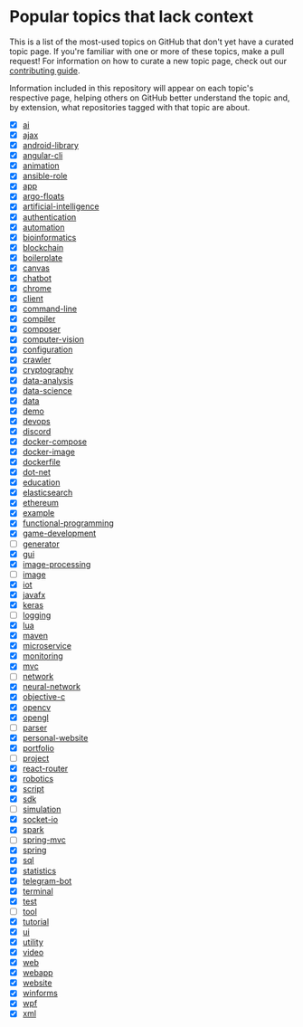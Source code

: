 # Popular topics that lack context

This is a list of the most-used topics on GitHub that don't yet have a curated topic page. If you're familiar with one or more of these topics, make a pull request! For information on how to curate a new topic page, check out our [contributing guide](https://github.com/github/explore/blob/main/CONTRIBUTING.md).

Information included in this repository will appear on each topic's respective page, helping others on GitHub better understand the topic and, by extension, what repositories tagged with that topic are about.

- [x] [ai](https://github.com/topics/ai/)
- [x] [ajax](https://github.com/topics/ajax/)
- [x] [android-library](https://github.com/topics/android-library/)
- [x] [angular-cli](https://github.com/topics/angular-cli/)
- [x] [animation](https://github.com/topics/animation/)
- [x] [ansible-role](https://github.com/topics/ansible-role/)
- [x] [app](https://github.com/topics/app/)
- [x] [argo-floats](https://github.com/topics/argo-floats/)
- [x] [artificial-intelligence](https://github.com/topics/artificial-intelligence/)
- [x] [authentication](https://github.com/topics/authentication/)
- [x] [automation](https://github.com/topics/automation/)
- [x] [bioinformatics](https://github.com/topics/bioinformatics/)
- [x] [blockchain](https://github.com/topics/blockchain/)
- [x] [boilerplate](https://github.com/topics/boilerplate/)
- [x] [canvas](https://github.com/topics/canvas/)
- [x] [chatbot](https://github.com/topics/chatbot/)
- [x] [chrome](https://github.com/topics/chrome/)
- [x] [client](https://github.com/topics/client/)
- [x] [command-line](https://github.com/topics/command-line/)
- [x] [compiler](https://github.com/topics/compiler/)
- [x] [composer](https://github.com/topics/composer/)
- [x] [computer-vision](https://github.com/topics/computer-vision/)
- [x] [configuration](https://github.com/topics/configuration/)
- [x] [crawler](https://github.com/topics/crawler/)
- [x] [cryptography](https://github.com/topics/cryptography/)
- [x] [data-analysis](https://github.com/topics/data-analysis/)
- [x] [data-science](https://github.com/topics/data-science/)
- [x] [data](https://github.com/topics/data/)
- [x] [demo](https://github.com/topics/demo/)
- [x] [devops](https://github.com/topics/devops/)
- [x] [discord](https://github.com/topics/discord/)
- [x] [docker-compose](https://github.com/topics/docker-compose/)
- [x] [docker-image](https://github.com/topics/docker-image/)
- [x] [dockerfile](https://github.com/topics/dockerfile/)
- [x] [dot-net](https://github.com/topics/dot-net/)
- [x] [education](https://github.com/topics/education/)
- [x] [elasticsearch](https://github.com/topics/elasticsearch/)
- [x] [ethereum](https://github.com/topics/ethereum/)
- [x] [example](https://github.com/topics/example/)
- [x] [functional-programming](https://github.com/topics/functional-programming/)
- [x] [game-development](https://github.com/topics/game-development/)
- [ ] [generator](https://github.com/topics/generator/)
- [x] [gui](https://github.com/topics/gui/)
- [x] [image-processing](https://github.com/topics/image-processing/)
- [ ] [image](https://github.com/topics/image/)
- [x] [iot](https://github.com/topics/iot/)
- [x] [javafx](https://github.com/topics/javafx/)
- [x] [keras](https://github.com/topics/keras/)
- [ ] [logging](https://github.com/topics/logging/)
- [x] [lua](https://github.com/topics/lua/)
- [x] [maven](https://github.com/topics/maven/)
- [x] [microservice](https://github.com/topics/microservice/)
- [x] [monitoring](https://github.com/topics/monitoring/)
- [x] [mvc](https://github.com/topics/mvc/)
- [ ] [network](https://github.com/topics/network/)
- [x] [neural-network](https://github.com/topics/neural-network/)
- [x] [objective-c](https://github.com/topics/objective-c/)
- [x] [opencv](https://github.com/topics/opencv/)
- [x] [opengl](https://github.com/topics/opengl/)
- [ ] [parser](https://github.com/topics/parser/)
- [x] [personal-website](https://github.com/topics/personal-website/)
- [x] [portfolio](https://github.com/topics/portfolio/)
- [ ] [project](https://github.com/topics/project/)
- [x] [react-router](https://github.com/topics/react-router/)
- [x] [robotics](https://github.com/topics/robotics/)
- [x] [script](https://github.com/topics/script/)
- [x] [sdk](https://github.com/topics/sdk/)
- [ ] [simulation](https://github.com/topics/simulation/)
- [x] [socket-io](https://github.com/topics/socket-io/)
- [x] [spark](https://github.com/topics/spark/)
- [ ] [spring-mvc](https://github.com/topics/spring-mvc/)
- [x] [spring](https://github.com/topics/spring/)
- [x] [sql](https://github.com/topics/sql/)
- [x] [statistics](https://github.com/topics/statistics/)
- [x] [telegram-bot](https://github.com/topics/telegram-bot/)
- [x] [terminal](https://github.com/topics/terminal/)
- [x] [test](https://github.com/topics/test/)
- [ ] [tool](https://github.com/topics/tool/)
- [x] [tutorial](https://github.com/topics/tutorial/)
- [x] [ui](https://github.com/topics/ui/)
- [x] [utility](https://github.com/topics/utility/)
- [x] [video](https://github.com/topics/video/)
- [x] [web](https://github.com/topics/web/)
- [x] [webapp](https://github.com/topics/webapp/)
- [x] [website](https://github.com/topics/website/)
- [x] [winforms](https://github.com/topics/winforms/)
- [x] [wpf](https://github.com/topics/wpf/)
- [x] [xml](https://github.com/topics/xml/)